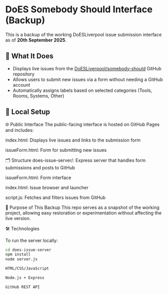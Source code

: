 # DoES Somebody Should Interface (Backup)

This is a backup of the working DoESLiverpool issue submission interface as of **20th September 2025**.

## 🔧 What It Does

- Displays live issues from the [DoESLiverpool/somebody-should](https://github.com/DoESLiverpool/somebody-should) GitHub repository
- Allows users to submit new issues via a form without needing a GitHub account
- Automatically assigns labels based on selected categories (Tools, Rooms, Systems, Other)

## 🧪 Local Setup

🌐 Public Interface
The public-facing interface is hosted on GitHub Pages and includes:

index.html: Displays live issues and links to the submission form

issueForm.html: Form for submitting new issues

🗂 Structure
does-issue-server/: Express server that handles form submissions and posts to GitHub

issueForm.html: Form interface

index.html: Issue browser and launcher

script.js: Fetches and filters issues from GitHub

🧭 Purpose of This Backup
This repo serves as a snapshot of the working project, allowing easy restoration or experimentation without affecting the live version.

🛠 Technologies

To run the server locally:

```bash
cd does-issue-server
npm install
node server.js

HTML/CSS/JavaScript

Node.js + Express

GitHub REST API
